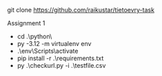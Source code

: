 git clone https://github.com/raikustar/tietoevry-task

Assignment 1

* cd .\python\
* py -3.12 -m virtualenv env
* .\env\Scripts\activate
* pip install -r .\requirements.txt
* py .\checkurl.py -i .\testfile.csv
